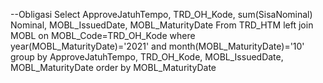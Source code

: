 --Obligasi
Select ApproveJatuhTempo, TRD_OH_Kode, sum(SisaNominal) Nominal, MOBL_IssuedDate, MOBL_MaturityDate From TRD_HTM
left join MOBL on MOBL_Code=TRD_OH_Kode 
where year(MOBL_MaturityDate)='2021' and month(MOBL_MaturityDate)='10'
group by ApproveJatuhTempo, TRD_OH_Kode, MOBL_IssuedDate, MOBL_MaturityDate  order by MOBL_MaturityDate
